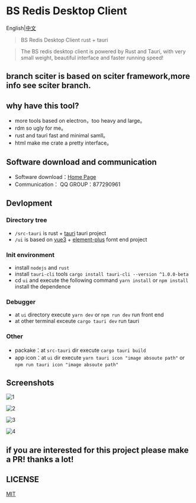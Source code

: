 # BS Redis Desktop Client
English|[中文](./readme_cn.md)

> BS Redis Desktop Client rust + tauri

> The BS redis desktop client is powered by Rust and Tauri, with very small weight, beautiful interface and faster running speed!

## branch sciter is based on sciter framework,more info see sciter branch.

## why have this tool?

* more tools based on electron，too heavy and large。
* rdm so ugly for me。
* rust and tauri fast and minimal samll。
* html make me crate a pretty interface。

## Software download and communication

* Software download：[Home Page](http://bs.echosocket.com)
* Communication： QQ GROUP：877290961

## Devlopment

### Directory tree

+ `/src-tauri` is rust + [tauri](https://tauri.studio/) tauri project
+ `/ui` is based on [vue3](https://v3.vuejs.org/) + [element-plus](https://element-plus.org/zh-CN/) fornt end project

### Init environment

- install `nodejs` and `rust`
- install `tauri-cli` tools
  `cargo install tauri-cli --version ^1.0.0-beta`
- cd `ui` and execute the following command
  `yarn install` or `npm install` install the dependence

### Debugger

- at `ui` directory execute `yarn dev` or `npm run dev` run front end
- at other terminal exceute `cargo tauri dev` run tauri 

### Other

- packake：at `src-tauri` dir execute `cargo tauri build`
- app icon：at `ui` dir  execute `yarn tauri icon "image absoute path"` or `npm run tauri icon "image absoute path"`


## Screenshots

![1](https://raw.githubusercontent.com/fuyoo/bs-redis-desktop-client/master/imgs/en_0.png)

![2](https://raw.githubusercontent.com/fuyoo/bs-redis-desktop-client/master/imgs/en_1.png)

![3](https://raw.githubusercontent.com/fuyoo/bs-redis-desktop-client/master/imgs/en_2.png)

![4](https://raw.githubusercontent.com/fuyoo/bs-redis-desktop-client/master/imgs/en_3.png)

## if you are interested for this project please make a PR! thanks a lot!

## LICENSE
[MIT](./LICENSE)
